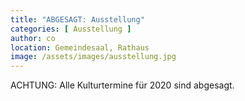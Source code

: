 ```yaml
---
title: "ABGESAGT: Ausstellung"
categories: [ Ausstellung ]
author: co
location: Gemeindesaal, Rathaus
image: /assets/images/ausstellung.jpg
---
```

ACHTUNG: Alle Kulturtermine für 2020 sind abgesagt.